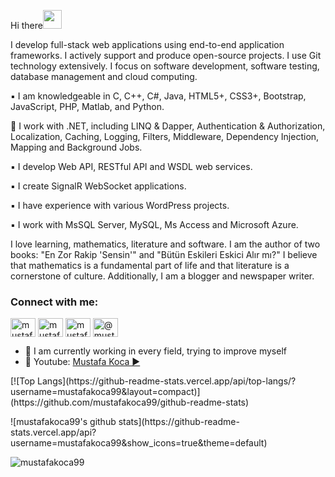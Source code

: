 Hi there<img src="https://raw.githubusercontent.com/iampavangandhi/iampavangandhi/master/gifs/Hi.gif" width="30px"> 

I develop full-stack web applications using end-to-end application frameworks. I actively support and produce open-source projects. I use Git technology extensively. I focus on software development, software testing, database management and cloud computing.

▪️ I am knowledgeable in C, C++, C#, Java, HTML5+, CSS3+, Bootstrap, JavaScript, PHP, Matlab, and Python.

📎 I work with .NET, including LINQ & Dapper, Authentication & Authorization, Localization, Caching, Logging, Filters, Middleware, Dependency Injection, Mapping and Background Jobs.

▪️ I develop Web API, RESTful API and WSDL web services.

▪️ I create SignalR WebSocket applications.

▪️ I have experience with various WordPress projects.

▪️ I work with MsSQL Server, MySQL, Ms Access and Microsoft Azure.

I love learning, mathematics, literature and software. I am the author of two books: "En Zor Rakip 'Sensin'" and "Bütün Eskileri Eskici Alır mı?" I believe that mathematics is a fundamental part of life and that literature is a cornerstone of culture. Additionally, I am a blogger and newspaper writer.

<h3 align="left">Connect with me:</h3>
<p align="left">
<a href="https://twitter.com/mustafaakocaa99" target="blank"><img align="center" src="https://raw.githubusercontent.com/rahuldkjain/github-profile-readme-generator/master/src/images/icons/Social/twitter.svg" alt="mustafaakocaa99" height="30" width="40" /></a>
<a href="https://linkedin.com/in/mustafakoca99" target="blank"><img align="center" src="https://raw.githubusercontent.com/rahuldkjain/github-profile-readme-generator/master/src/images/icons/Social/linked-in-alt.svg" alt="mustafakoca99" height="30" width="40" /></a>
<a href="https://instagram.com/mustafakoca99" target="blank"><img align="center" src="https://raw.githubusercontent.com/rahuldkjain/github-profile-readme-generator/master/src/images/icons/Social/instagram.svg" alt="mustafakoca99" height="30" width="40" /></a>
<a href="https://medium.com/@mustafakoca220" target="blank"><img align="center" src="https://raw.githubusercontent.com/rahuldkjain/github-profile-readme-generator/master/src/images/icons/Social/medium.svg" alt="@mustafakoca99" height="30" width="40" /></a>
</p>

- 🔭 I am currently working in every field, trying to improve myself
- 🤔 Youtube: [Mustafa Koca ▶️](https://www.youtube.com/channel/UCEOgptjepYwXTh1wtBlwVgA)

<p>[![Top Langs](https://github-readme-stats.vercel.app/api/top-langs/?username=mustafakoca99&layout=compact)](https://github.com/mustafakoca99/github-readme-stats)</p>

<p>![mustafakoca99's github stats](https://github-readme-stats.vercel.app/api?username=mustafakoca99&show_icons=true&theme=default)</p>

<p><img align="center" src="https://github-readme-streak-stats.herokuapp.com/?user=mustafakoca99&" alt="mustafakoca99" /></p>

